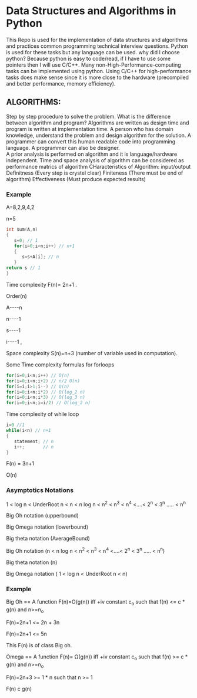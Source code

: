 # Data Structures and Algorithms in Python
This Repo is used for the implementation of data structures and algorithms and practices common programming technical interview questions. Python is used for these tasks but
any language can be used. why did I choose python? Because python is easy to code/read, if I have to use some pointers then  I will use C/C++. Many non-High-Performance-computing tasks can be implemented using python. Using C/C++ for high-performance tasks does make sense since it is more close to the hardware (precompiled and better performance, memory efficiency).  

## ALGORITHMS:
Step by step procedure to solve the problem. What is the difference between algorithm and program? Algorithms are written as design time and program is written at implementation time.
A person who has domain knowledge, understand the problem and design algorithm for the solution. A programmer can  convert this human readable code into programming language.
A programmer can also be designer.  
A prior analysis is performed on algorithm and it is language/hardware independent. Time and space analysis of algorithm can be considered as performance matrics of algorithm 
CHaracteristics of Algorithm:
input/output
Definitness (Every step is crystel clear)
Finiteness (There must be end of algorithm)
Effectiveness (Must produce expected results)

### Example
A=8,2,9,4,2 

n=5
  
```C++
int sum(A,n)
{
   s=0; // 1
   for(i=0;i<n;i++) // n+1
   {
      s=s+A[i]; // n
   }
return s // 1
}
```
Time complexity F(n)= 2n+1 .


Order(n)


A----n


n----1


s----1


i----1 ,


Space complexity S(n)=n+3 (number of variable used in computation).

Some Time complexity formulas for forloops


```C++
for(i=0;i<n;i++) // O(n)
for(i=0;i<n;i+2) // n/2 O(n)
for(i=i;i>1;i--) // O(n)
for(i=0;i<n;i*2) // O(log_2 n)
for(i=0;i<n;i*3) // O(log_3 n)
for(i=0;i<n;i=i/2) // O(log_2 n)
```
Time complexity of while loop

```C++
i=0 //1
while(i<n) // n+1
{
   statement; // n
   i++;       // n
}
```
F(n) = 3n+1

O(n)

### Asymptotics Notations 

1 < log n < UnderRoot n < n < n log n < n<sup>2</sup> < n<sup>3</sup> <  n<sup>4</sup> <....< 2<sup>n</sup> <  3<sup>n</sup> ..... <  n<sup>n</sup>


Big Oh notation (upperbound)


Big Omega notation (lowerbound)


Big theta notation (AverageBound)


Big Oh notation (n < n log n < n<sup>2</sup> < n<sup>3</sup> <  n<sup>4</sup> <....< 2<sup>n</sup> <  3<sup>n</sup> ..... <  n<sup>n</sup>)

Big theta notation (n)

Big Omega notation ( 1 < log n < UnderRoot n < n)


### Example


Big Oh == A function F(n)=O(g(n)) iff +iv constant c<sub>o</sub> such that f(n) <= c * g(n) and n>=n<sub>o</sub>

F(n)=2n+1 <= 2n + 3n 


F(n)=2n+1 <= 5n

This F(n) is of class Big oh.



Omega == A function F(n)= Ω(g(n)) iff +iv constant c<sub>o</sub> such that f(n) >= c * g(n) and n>=n<sub>o</sub>


F(n)=2n+3 >= 1 * n   such that n >= 1 


F(n)         c   g(n)

 




